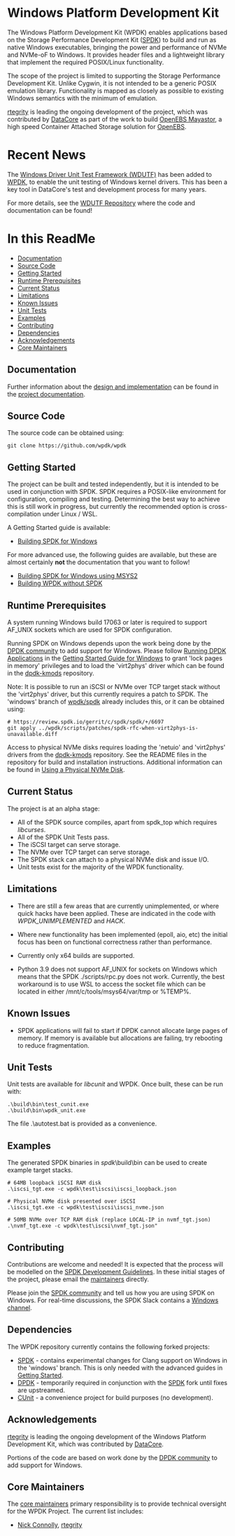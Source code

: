 # Windows Platform Development Kit

The Windows Platform Development Kit (WPDK) enables applications based on the Storage Performance Development Kit ([SPDK](http://www.spdk.io)) to build and run as native Windows executables, bringing the power and performance of NVMe and NVMe-oF to Windows. It provides header files and a lightweight library that implement the required POSIX/Linux functionality.

The scope of the project is limited to supporting the Storage Performance Development Kit. Unlike Cygwin, it is not intended to be a generic POSIX emulation library. Functionality is mapped as closely as possible to existing Windows semantics with the minimum of emulation.

[rtegrity](https://rtegrity.com/) is leading the ongoing development of the project, which was contributed by [DataCore](https://datacore.com/) as part of the work to build [OpenEBS Mayastor](https://github.com/openebs/mayastor), a high speed Container Attached Storage solution for [OpenEBS](https://openebs.io/).


# Recent News

The [Windows Driver Unit Test Framework (WDUTF)](https://github.com/wpdk/wdutf) has
been added to [WPDK](https://github.com/wpdk), to enable the unit testing of Windows kernel drivers. This has been a key tool in DataCore's test and development process for many years.

For more details, see the [WDUTF Repository](https://github.com/wpdk/wdutf) where the code and documentation can be found!

# In this ReadMe

* [Documentation](#documentation)
* [Source Code](#source)
* [Getting Started](#start)
* [Runtime Prerequisites](#prereq)
* [Current Status](#status)
* [Limitations](#limitations)
* [Known Issues](#issues)
* [Unit Tests](#unit)
* [Examples](#examples)
* [Contributing](#contrib)
* [Dependencies](#depend)
* [Acknowledgements](#acknowledge)
* [Core Maintainers](#core)

<a id="documentation"></a>
## Documentation

Further information about the [design and implementation](https://github.com/wpdk/wpdk/blob/master/doc/design.md) can be found in the [project documentation](https://github.com/wpdk/wpdk/blob/master/doc).

<a id="source"></a>
## Source Code

The source code can be obtained using:
~~~{.sh}
git clone https://github.com/wpdk/wpdk
~~~

<a id="start"></a>
## Getting Started

The project can be built and tested independently, but it is intended to be used in conjunction with SPDK. SPDK requires a POSIX-like environment for configuration, compiling and testing. Determining the best way to achieve this is still work in progress, but currently the recommended option is cross-compilation under Linux / WSL.

A Getting Started guide is available:

* [Building SPDK for Windows](https://github.com/wpdk/wpdk/blob/master/doc/build-spdk.md)

For more advanced use, the following guides are available, but these are almost certainly **not** the documentation that you want to follow!

* [Building SPDK for Windows using MSYS2](https://github.com/wpdk/wpdk/blob/master/doc/build-spdk-msys2.md)
* [Building WPDK without SPDK](https://github.com/wpdk/wpdk/blob/master/doc/build-wpdk.md)

<a id="prereq"></a>
## Runtime Prerequisites

A system running Windows build 17063 or later is required to support AF_UNIX sockets
which are used for SPDK configuration.

Running SPDK on Windows depends upon the work being done by the
[DPDK community](https://www.dpdk.org/) to add support for Windows. Please
follow [Running DPDK Applications](https://doc.dpdk.org/guides/windows_gsg/run_apps.html)
in the [Getting Started Guide for Windows](https://doc.dpdk.org/guides/windows_gsg/index.html)
to grant 'lock pages in memory' privileges and to load the 'virt2phys' driver which can be
found in the [dpdk-kmods](https://git.dpdk.org/dpdk-kmods/) repository.

Note: It is possible to run an iSCSI or NVMe over TCP target stack without the
'virt2phys' driver, but this currently requires a patch to SPDK. The 'windows' branch of
[wpdk/spdk](https://github.com/wpdk/spdk) already includes this, or it
can be obtained using:

~~~{.sh}
# https://review.spdk.io/gerrit/c/spdk/spdk/+/6697
git apply ../wpdk/scripts/patches/spdk-rfc-when-virt2phys-is-unavailable.diff
~~~

Access to physical NVMe disks requires loading the 'netuio' and 'virt2phys' drivers from
the [dpdk-kmods](https://git.dpdk.org/dpdk-kmods/)
repository. See the README files in the repository for build and installation instructions.
Additional information can be found in [Using a Physical NVMe Disk](https://github.com/wpdk/wpdk/blob/master/doc/physical-disk.md).

<a id="status"></a>
## Current Status

The project is at an alpha stage:

* All of the SPDK source compiles, apart from spdk_top which requires *libcurses*.
* All of the SPDK Unit Tests pass.
* The iSCSI target can serve storage.
* The NVMe over TCP target can serve storage.
* The SPDK stack can attach to a physical NVMe disk and issue I/O.
* Unit tests exist for the majority of the WPDK functionality.

<a id="limitations"></a>
## Limitations

* There are still a few areas that are currently unimplemented, or where quick hacks have been applied.
These are indicated in the code with *WPDK_UNIMPLEMENTED* and *HACK*.

* Where new functionality has been implemented (epoll, aio, etc) the initial focus has been
on functional correctness rather than performance.

* Currently only x64 builds are supported.

* Python 3.9 does not support AF_UNIX for sockets on Windows which means that the SPDK ./scripts/rpc.py does not work. Currently, the best workaround is to use WSL to access the socket file which can be located in either /mnt/c/tools/msys64/var/tmp or %TEMP%.

<a id="issues"></a>
## Known Issues

* SPDK applications will fail to start if DPDK cannot allocate large pages of memory. If memory is available but allocations are failing, try rebooting to reduce fragmentation.

<a id="unit"></a>
## Unit Tests

Unit tests are available for *libcunit* and WPDK. Once built, these can be run with:

~~~{.sh}
.\build\bin\test_cunit.exe
.\build\bin\wpdk_unit.exe
~~~

The file .\autotest.bat is provided as a convenience.

<a id="examples"></a>
## Examples

The generated SPDK binaries in *spdk*\build\bin can be used to create example target stacks.

~~~{.sh}
# 64MB loopback iSCSI RAM disk
.\iscsi_tgt.exe -c wpdk\test\iscsi\iscsi_loopback.json

# Physical NVMe disk presented over iSCSI
.\iscsi_tgt.exe -c wpdk\test\iscsi\iscsi_nvme.json

# 50MB NVMe over TCP RAM disk (replace LOCAL-IP in nvmf_tgt.json)
.\nvmf_tgt.exe -c wpdk\test\iscsi\nvmf_tgt.json"
~~~

<a id="contrib"></a>
## Contributing

Contributions are welcome and needed! It is expected that the process will be modelled on the [SPDK Development Guidelines](https://spdk.io/development/).
In these initial stages of the project, please email the [maintainers](https://github.com/wpdk/wpdk/blob/master/MAINTAINERS.md) directly.

Please join the [SPDK community](https://spdk.io/community) and tell us how you are using SPDK on Windows. For real-time discussions, the SPDK Slack contains a [Windows channel](https://spdk-team.slack.com/archives/C01Q700GPGU).

<a id="depend"></a>
## Dependencies

The WPDK repository currently contains the following forked projects:

* [SPDK](https://github.com/wpdk/spdk) - contains experimental changes for Clang support on Windows in the 'windows' branch. This is only needed with the advanced guides in [Getting Started](#start).
* [DPDK](https://github.com/wpdk/dpdk) - temporarily required in conjunction with the [SPDK](https://github.com/wpdk/spdk) fork until fixes are upstreamed.
* [CUnit](https://github.com/wpdk/CUnit) - a convenience project for build purposes (no development).

<a id="acknowledge"></a>
## Acknowledgements
[rtegrity](https://rtegrity.com/) is leading the ongoing development of the Windows Platform Development Kit, which was contributed by [DataCore](https://datacore.com/). 

Portions of the code are based on work done by the [DPDK community](https://www.dpdk.org/) to add support for Windows.

<a id="core"></a>
## Core Maintainers

The [core maintainers](https://github.com/wpdk/wpdk/blob/master/MAINTAINERS.md) primary responsibility is to provide technical oversight for the WPDK Project. The current list includes:
* [Nick Connolly](https://github.com/nconnolly1), [rtegrity](https://rtegrity.com/)

